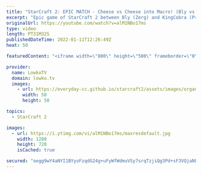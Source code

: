 ```yaml
---
title: "StarCraft 2: EPIC MATCH - Cheese vs Cheese into Macro! (Bly vs KingCobra)"
excerpt: "Epic game of StarCraft 2 between Bly (Zerg) and KingCobra (Protoss).  Bly on Twitter: https://twitter.com/BlyOnFire KingCobra on Twitch: https://www.twitch.tv/KingCobraSC2  Support my work on Patreon: https://www.patreon.com/lowkotv Become a YouTube member: https://lowko.tv/join  My second channel: https://youtube.com/morelowko"
originalUrl: https://youtube.com/watch?v=alM1NBo17ms
type: video
length: PT31M32S
publishedDateTime: 2022-01-11T12:26:49Z
heat: 50

featuredContent: "<iframe width=\"800\" height=\"500\" frameborder=\"0\" src=\"https://www.youtube.com/embed/alM1NBo17ms\" allow=\"accelerometer; autoplay; encrypted-media; gyroscope; picture-in-picture\" allowfullscreen></iframe>"

provider:
  name: LowkoTV
  domain: lowko.tv
  images:
    - url: https://everyday-cc.github.io/starcraft2/assets/images/organizations/lowko.tv-50x50.jpg
      width: 50
      height: 50

topics:
  - StarCraft 2

images:
  - url: https://i.ytimg.com/vi/alM1NBo17ms/maxresdefault.jpg
    width: 1280
    height: 720
    isCached: true

secured: "oegg9wY4aNYI1BYyoFzqdG24g+uFyWfWdmuVSy7srqTzjiQg3Pd+sF3VQjaNFqq/NJjOjVsreKyon0Pqraqmc0W2B+CBgVv8FTNUAjyg75kiRelW+MFd9+yiU1RIDo9BXoDL0amQObWAEukQ/4/5xCFINY2AMo0QceeigqF6vDzWwzHYI9YSOkYAjKKYtDvtqfePRExo3PEd8Y3R31BHqjI+k5CtR0wCw5DfWmAPP3yFNbPhtyK+ytrfDI1wiC6/Dl3wK+dYhyjxYROruzWuVvOBDkZfGbD0iLSmntdqUqrOoV5hSJfxyZ+MS/rE4kLGXbFO8R9fRWCUlWUnruz8G0A+mWgZ34Gjy5Fe3Ovc1ppggLwqmNGpayBRNqPas4kJtTBSB2/ziv1QdjI0PGNkLYvuOaecialCuLZQW6FzItU=;kr9lnTmybjfkgRIgS03uzg=="
---
```


